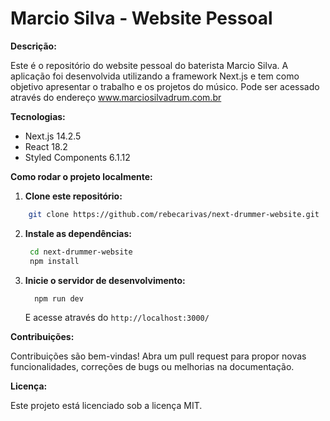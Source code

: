 # Marcio Silva - Website Pessoal

**Descrição:**

Este é o repositório do website pessoal do baterista Marcio Silva. A aplicação foi desenvolvida utilizando a framework Next.js e tem como objetivo apresentar o trabalho e os projetos do músico. Pode ser acessado através do endereço www.marciosilvadrum.com.br

**Tecnologias:**
* Next.js 14.2.5
* React 18.2
* Styled Components 6.1.12

**Como rodar o projeto localmente:**
1. **Clone este repositório:**
```bash
    git clone https://github.com/rebecarivas/next-drummer-website.git
```
2. **Instale as dependências:**
   ```bash
    cd next-drummer-website
    npm install
   ```
3. **Inicie o servidor de desenvolvimento:**
   ```bash
     npm run dev
   ```
   E acesse através do `http://localhost:3000/`
   
**Contribuições:**

Contribuições são bem-vindas! Abra um pull request para propor novas funcionalidades, correções de bugs ou melhorias na documentação.

**Licença:**

Este projeto está licenciado sob a licença MIT.
